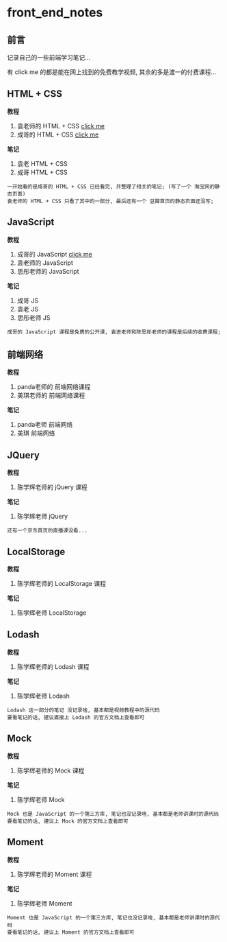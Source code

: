 # front_end_notes

## 前言

记录自己的一些前端学习笔记...

有 click me 的都是能在网上找到的免费教学视频, 其余的多是渡一的付费课程...

## HTML + CSS

**教程**

1. 袁老师的 HTML + CSS [click me](https://ke.qq.com/course/414780?taid=3622607346095164)
2. 成哥的 HTML + CSS [click me](https://ke.qq.com/course/231570?taid=2955805083273362)

**笔记**

1. 袁老 HTML + CSS
2. 成哥 HTML + CSS

```
一开始看的是成哥的 HTML + CSS 已经看完, 并整理了相关的笔记; (写了一个 淘宝网的静态页面)
袁老师的 HTML + CSS 只看了其中的一部分, 最后还有一个 豆瓣首页的静态页面还没写;
```

## JavaScript

**教程**

1. 成哥的 JavaScript [click me](https://ke.qq.com/course/231577?quicklink=1)
2. 袁老师的 JavaScript
3. 思彤老师的 JavaScript

**笔记**

1. 成哥 JS
2. 袁老 JS
3. 思彤老师 JS

```
成哥的 JavaScript 课程是免费的公开课, 袁进老师和陈思彤老师的课程是后续的收费课程;
```

## 前端网络

**教程**

1. panda老师的 前端网络课程
2. 美琪老师的 前端网络课程

**笔记**

1. panda老师 前端网络
2. 美琪 前端网络

## JQuery

**教程**

1. 陈学辉老师的 jQuery 课程

**笔记**

1. 陈学辉老师 jQuery

```
还有一个京东首页的直播课没看...
```

## LocalStorage

**教程**

1. 陈学辉老师的 LocalStorage 课程

**笔记**

1. 陈学辉老师 LocalStorage

## Lodash

**教程**

1. 陈学辉老师的 Lodash 课程

**笔记**

1. 陈学辉老师 Lodash

```
Lodash 这一部分的笔记 没记录啥, 基本都是视频教程中的源代码
要看笔记的话, 建议直接上 Lodash 的官方文档上查看即可
```

## Mock

**教程**

1. 陈学辉老师的 Mock 课程

**笔记**

1. 陈学辉老师 Mock

```
Mock 也是 JavaScript 的一个第三方库, 笔记也没记录啥, 基本都是老师讲课时的源代码
要看笔记的话, 建议上 Mock 的官方文档上查看即可
```

## Moment

**教程**

1. 陈学辉老师的 Moment 课程

**笔记**

1. 陈学辉老师 Moment

```
Moment 也是 JavaScript 的一个第三方库, 笔记也没记录啥, 基本都是老师讲课时的源代码
要看笔记的话, 建议上 Moment 的官方文档上查看即可
```